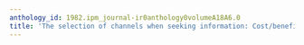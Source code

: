 ```yaml
---
anthology_id: 1982.ipm_journal-ir0anthology0volumeA18A6.0
title: 'The selection of channels when seeking information: Cost/benefit vs least-effort'
---
```

